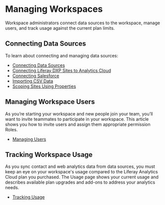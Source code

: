 # Managing Workspaces

Workspace administrators connect data sources to the workspace, manage users, and track usage against the current plan limits.

<!-- management screenshot -->

## Connecting Data Sources

To learn about connecting and managing data sources:

* [Connecting Data Sources](../connecting_data_sources.md)
* [Connecting Liferay DXP Sites to Analytics Cloud](../connecting-data-sources/connecting-liferay-dxp-to-analytics-cloud.md)
* [Connecting Salesforce](../connecting-data-sources/adding-a-salesforce-data-source.md)
* [Importing CSV Data](../connecting-data-sources/adding-a-csv-data-source.md)
* [Scoping Sites Using Properties](../connecting-data-sources/scoping-sites-and-individuals-using-properties.md)

## Managing Workspace Users

As you’re starting your workspace and new people join your team, you’ll want to invite teammates to participate in your workspace. This article shows you how to invite users and assign them appropriate permission Roles.

* [Managing Users](./managing-users.md)

## Tracking Workspace Usage

As you sync contact and web analytics data from data sources, you must keep an eye on your workspace's usage compared to the Liferay Analytics Cloud plan you purchased. The Usage page shows your current usage and describes available plan upgrades and add-ons to address your analytics needs.

* [Tracking Usage](./tracking-usage.md)
